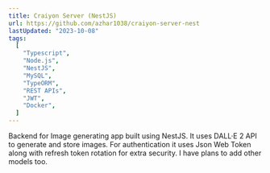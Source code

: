 ```yaml
---
title: Craiyon Server (NestJS)
url: https://github.com/azhar1038/craiyon-server-nest
lastUpdated: "2023-10-08"
tags:
  [
    "Typescript",
    "Node.js",
    "NestJS",
    "MySQL",
    "TypeORM",
    "REST APIs",
    "JWT",
    "Docker",
  ]
---
```


Backend for Image generating app built using NestJS. It uses DALL·E 2 API to generate and store images.
For authentication it uses Json Web Token along with refresh token rotation for extra security.
I have plans to add other models too.
